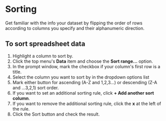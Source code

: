 # Sorting
Get familiar with the info your dataset by flipping the order of rows according to columns you specify and their alphanumeric direction.

## To sort spreadsheet data
1. Highlight a column to sort by.
2. Click the top menu's __Data__ item and choose the __Sort range...__ option.
3. In the prompt window, mark the checkbox if your column's first row is a title.
4. Select the column you want to sort by in the dropdown options list
5. Mark either button for ascending (A-Z and 1,2,3...) or descending (Z-A and ...3,2,1) sort order.
6. If you want to set an additional sorting rule, click __+ Add another sort column__.
7. If you want to remove the additional sorting rule, click the __x__ at the left of the rule.
8. Click the Sort button and check the result.
